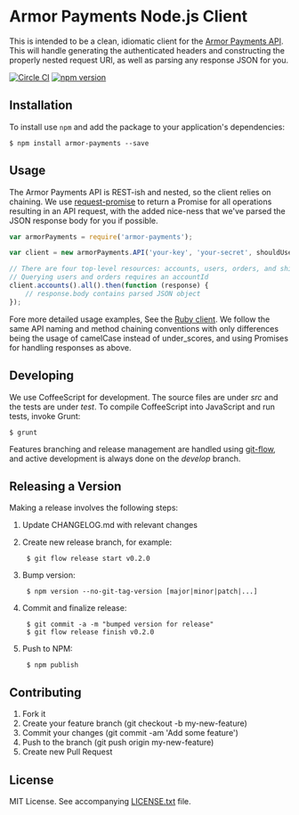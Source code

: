 # Armor Payments Node.js Client

This is intended to be a clean, idiomatic client for the [Armor Payments
API](http://armorpayments.com/api/index.html).  This will handle generating the
authenticated headers and constructing the properly nested request URI, as well
as parsing any response JSON for you.

[![Circle CI](https://circleci.com/gh/globality-corp/armor-payments-nodejs/tree/develop.svg?style=svg)](https://circleci.com/gh/globality-corp/armor-payments-nodejs/tree/develop)
[![npm version](https://badge.fury.io/js/armor-payments.svg)](http://badge.fury.io/js/armor-payments)

## Installation

To install use `npm` and add the package to your application's dependencies:

    $ npm install armor-payments --save

## Usage

The Armor Payments API is REST-ish and nested, so the client relies on
chaining. We use
[request-promise](https://www.npmjs.com/package/request-promise) to return a
Promise for all operations resulting in an API request, with the added
nice-ness that we've parsed the JSON response body for you if possible.


```javascript
var armorPayments = require('armor-payments');

var client = new armorPayments.API('your-key', 'your-secret', shouldUseSandbox);

// There are four top-level resources: accounts, users, orders, and shipmentcarriers
// Querying users and orders requires an accountId
client.accounts().all().then(function (response) {
    // response.body contains parsed JSON object
});
```

Fore more detailed usage examples, See the [Ruby
client](https://github.com/Armor-Payments/armor_payments_ruby). We follow the
same API naming and method chaining conventions with only differences being the
usage of camelCase instead of under_scores, and using Promises for handling
responses as above.


## Developing

We use CoffeeScript for development. The source files are under *src* and the
tests are under *test*. To compile CoffeeScript into JavaScript and run tests,
invoke Grunt:

    $ grunt

Features branching and release management are handled using
[git-flow](https://github.com/nvie/gitflow), and active development is always
done on the *develop* branch.


## Releasing a Version

Making a release involves the following steps:

1. Update CHANGELOG.md with relevant changes
1. Create new release branch, for example:

        $ git flow release start v0.2.0

1. Bump version:

        $ npm version --no-git-tag-version [major|minor|patch|...]

1. Commit and finalize release:

        $ git commit -a -m "bumped version for release"
        $ git flow release finish v0.2.0

1. Push to NPM:

        $ npm publish


## Contributing

1. Fork it
2. Create your feature branch (git checkout -b my-new-feature)
3. Commit your changes (git commit -am 'Add some feature')
4. Push to the branch (git push origin my-new-feature)
5. Create new Pull Request


## License

MIT License. See accompanying [LICENSE.txt](LICENSE.txt) file.
